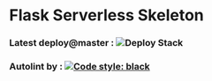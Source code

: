 # Flask Serverless Skeleton

### Latest deploy@master : ![Deploy Stack](https://github.com/muldos/graphql-serverless/workflows/Deploy%20Stack/badge.svg?branch=master&event=workflow_dispatch)

### Autolint by : [![Code style: black](https://img.shields.io/badge/code%20style-black-000000.svg)](https://github.com/psf/black) 

